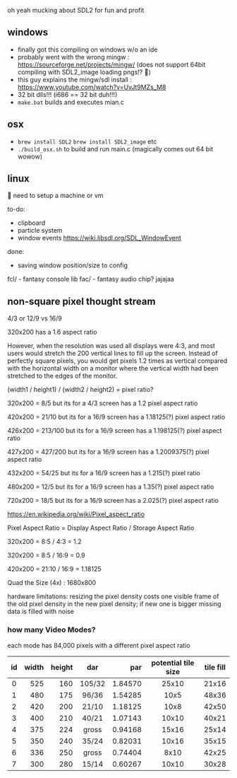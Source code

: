oh yeah mucking about SDL2 for fun and profit

## windows
- finally got this compiling on windows w/o an ide
- probably went with the wrong mingw : https://sourceforge.net/projects/mingw/ (does not support 64bit compiling with SDL2_image loading pngs!? :shrug:)
- this guy explains the mingw/sdl install : https://www.youtube.com/watch?v=UvJt9MZs_M8
- 32 bit dlls!!!  (i686 == 32 bit duh!!!)
- `make.bat` builds and executes mian.c

## osx
- `brew install SDL2` `brew install SDL2_image` etc
- `./build_osx.sh` to build and run main.c
(magically comes out 64 bit wowow)

## linux
:shrug: need to setup a machine or vm


to-do:
- clipboard
- particle system
- window events https://wiki.libsdl.org/SDL_WindowEvent

done:
- saving window position/size to config


fcl/ - fantasy console lib
fac/ - fantasy audio chip? jajajaa


## non-square pixel thought stream

4/3 or 12/9  vs 16/9

320x200 has a 1.6 aspect ratio 

However, when the resolution was used all displays were 4:3, and most users would stretch the 200 vertical lines to fill up the screen.  Instead of perfectly square pixels, you would get pixels 1.2 times as vertical compared with the horizontal width on a monitor where the vertical width had been stretched to the edges of the monitor.

(width1 / height1) / (width2 / height2) = pixel ratio?

320x200 = 8/5 but its for a 4/3 screen has a 1.2 pixel aspect ratio

420x200 = 21/10 but its for a 16/9 screen has a 1.18125(?) pixel aspect ratio

426x200 = 213/100 but its for a 16/9 screen has a 1.198125(?) pixel aspect ratio

427x200 = 427/200 but its for a 16/9 screen has a 1.2009375(?) pixel aspect ratio

432x200 = 54/25 but its for a 16/9 screen has a 1.215(?) pixel ratio

480x200 = 12/5 but its for a 16/9 screen has a 1.35(?) pixel aspect ratio

720x200 = 18/5 but its for a 16/9 screen has a 2.025(?) pixel aspect ratio

https://en.wikipedia.org/wiki/Pixel_aspect_ratio

Pixel Aspect Ratio = Display Aspect Ratio / Storage Aspect Ratio

320x200 = 8:5 / 4:3 = 1.2

320x200 = 8:5 / 16:9 = 0.9

420x200 = 21:10 / 16:9 = 1.18125

Quad the Size (4x) : 1680x800

hardware limitations: resizing the pixel density costs one visible frame of the old pixel density in the new pixel density; if new one is bigger missing data is filled with noise

### how many Video Modes?
each mode has 84,000 pixels with a different pixel aspect ratio

| id | width | height | dar | par | potential tile size | tile fill |
| :---: | ---: | ---: | :---: | ---: | :---: | :---: |
| 0 | 525 | 160 |105/32 | 1.84570 | 25x10 | 21x16 |
| 1 | 480 | 175 | 96/36 | 1.54285 | 10x5  | 48x36 |
| 2 | 420 | 200 | 21/10 | 1.18125 | 10x8  | 42x50 |
| 3 | 400 | 210 | 40/21 | 1.07143 | 10x10 | 40x21 | 
| 4 | 375 | 224 | gross | 0.94168 | 15x16 | 25x14 |
| 5 | 350 | 240 | 35/24 | 0.82031 | 10x16 | 35x15 | 
| 6 | 336 | 250 | gross | 0.74404 | 8x10  | 42x25 |
| 7 | 300 | 280 | 15/14 | 0.60267 | 10x10 | 30x28 |



